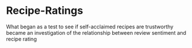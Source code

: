 # Recipe-Ratings
What began as a test to see if self-acclaimed recipes are trustworthy became an investigation of the relationship between review sentiment and recipe rating
